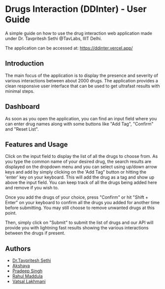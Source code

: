 
# Drugs Interaction (DDInter) - User Guide

A simple guide on how to use the drug interaction web application made under Dr. Tavpritesh Sethi @TavLabs, IIIT Delhi. 

The application can be accessed at:
https://ddinter.vercel.app/

## Introduction
The main focus of the application is to display the presence and severity of various interactions between about 2000 drugs. The application provides a clean responsive user interface that can be used to get ultrafast results with minimal steps. 
## Dashboard
As soon as you open the application, you can find an input field where you can enter drug names along with some buttons like "Add Tag", "Confirm" and "Reset List".
## Features and Usage
Click on the input field to display the list of all the drugs to choose from. As you type the common name of your desired drug, the search results are displayed on the dropdown menu and you can select using up/down arrow keys and add by simply clicking on the 'Add Tag" button or hitting the 'enter' key on your keyboard. This will add the drug as a tag and show up above the input field. You can keep track of all the drugs being added here and remove if you wish to. 

Once you add the drugs of your choice, press "Confirm" or hit "Shift + Enter" on your keyboard to confirm all the drugs you added for another time before submitting. You may still choose to remove unwanted drugs at this point.

Then, simply click on "Submit" to submit the list of drugs and our API will provide you with lightning fast results showing the various interactions between the drugs if present. 
## Authors
- [Dr.Tavpritesh Sethi](https://github.com/tavlab-iiitd)
- [Akshaya](https://github.com/Akshaya-Devadiga)
- [Pradeep Singh](https://github.com/pradeepsinghnitk)
- [Rahul Maddula](https://www.github.com/vens8)
- [Vatsal Lakhmani](https://www.github.com/mitsreese)


